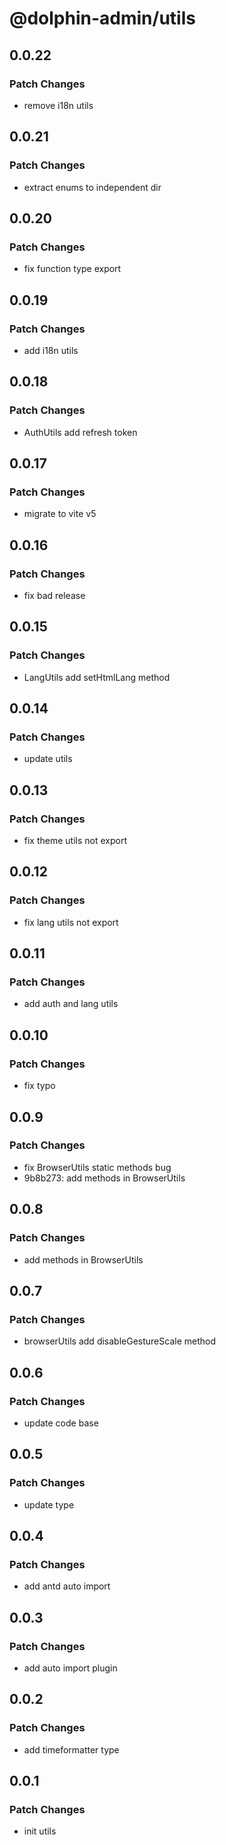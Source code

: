 # @dolphin-admin/utils

## 0.0.22

### Patch Changes

- remove i18n utils

## 0.0.21

### Patch Changes

- extract enums to independent dir

## 0.0.20

### Patch Changes

- fix function type export

## 0.0.19

### Patch Changes

- add i18n utils

## 0.0.18

### Patch Changes

- AuthUtils add refresh token

## 0.0.17

### Patch Changes

- migrate to vite v5

## 0.0.16

### Patch Changes

- fix bad release

## 0.0.15

### Patch Changes

- LangUtils add setHtmlLang method

## 0.0.14

### Patch Changes

- update utils

## 0.0.13

### Patch Changes

- fix theme utils not export

## 0.0.12

### Patch Changes

- fix lang utils not export

## 0.0.11

### Patch Changes

- add auth and lang utils

## 0.0.10

### Patch Changes

- fix typo

## 0.0.9

### Patch Changes

- fix BrowserUtils static methods bug
- 9b8b273: add methods in BrowserUtils

## 0.0.8

### Patch Changes

- add methods in BrowserUtils

## 0.0.7

### Patch Changes

- browserUtils add disableGestureScale method

## 0.0.6

### Patch Changes

- update code base

## 0.0.5

### Patch Changes

- update type

## 0.0.4

### Patch Changes

- add antd auto import

## 0.0.3

### Patch Changes

- add auto import plugin

## 0.0.2

### Patch Changes

- add timeformatter type

## 0.0.1

### Patch Changes

- init utils
